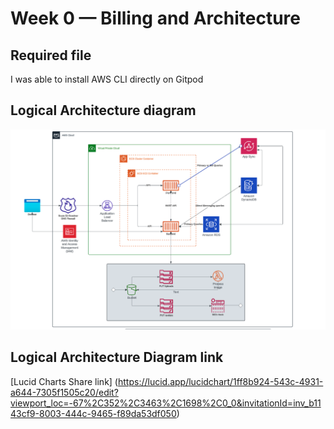 # Week 0 — Billing and Architecture

## Required file 

I was able to install AWS CLI directly on Gitpod 

## Logical Architecture diagram
![Lucid Chart Diagram](assets/Logical%20chart.png)

## Logical Architecture Diagram link
[Lucid Charts Share link] (https://lucid.app/lucidchart/1ff8b924-543c-4931-a644-7305f1505c20/edit?viewport_loc=-67%2C352%2C3463%2C1698%2C0_0&invitationId=inv_b1143cf9-8003-444c-9465-f89da53df050)
